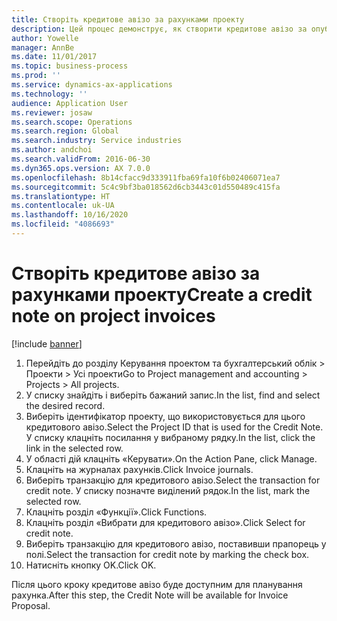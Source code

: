 ```yaml
---
title: Створіть кредитове авізо за рахунками проекту
description: Цей процес демонструє, як створити кредитове авізо за опублікованими рахунками проекту.
author: Yowelle
manager: AnnBe
ms.date: 11/01/2017
ms.topic: business-process
ms.prod: ''
ms.service: dynamics-ax-applications
ms.technology: ''
audience: Application User
ms.reviewer: josaw
ms.search.scope: Operations
ms.search.region: Global
ms.search.industry: Service industries
ms.author: andchoi
ms.search.validFrom: 2016-06-30
ms.dyn365.ops.version: AX 7.0.0
ms.openlocfilehash: 8b14cfacc9d333911fba69fa10f6b02406071ea7
ms.sourcegitcommit: 5c4c9bf3ba018562d6cb3443c01d550489c415fa
ms.translationtype: HT
ms.contentlocale: uk-UA
ms.lasthandoff: 10/16/2020
ms.locfileid: "4086693"
---
```

# <a name="create-a-credit-note-on-project-invoices"></a><span data-ttu-id="6d5d8-103">Створіть кредитове авізо за рахунками проекту</span><span class="sxs-lookup"><span data-stu-id="6d5d8-103">Create a credit note on project invoices</span></span>

[!include [banner](../../includes/banner.md)]

1. <span data-ttu-id="6d5d8-104">Перейдіть до розділу Керування проектом та бухгалтерський облік > Проекти > Усі проекти</span><span class="sxs-lookup"><span data-stu-id="6d5d8-104">Go to Project management and accounting > Projects > All projects.</span></span> 
2. <span data-ttu-id="6d5d8-105">У списку знайдіть і виберіть бажаний запис.</span><span class="sxs-lookup"><span data-stu-id="6d5d8-105">In the list, find and select the desired record.</span></span> 
3. <span data-ttu-id="6d5d8-106">Виберіть ідентифікатор проекту, що використовується для цього кредитового авізо.</span><span class="sxs-lookup"><span data-stu-id="6d5d8-106">Select the Project ID that is used for the Credit Note.</span></span> <span data-ttu-id="6d5d8-107">У списку клацніть посилання у вибраному рядку.</span><span class="sxs-lookup"><span data-stu-id="6d5d8-107">In the list, click the link in the selected row.</span></span> 
4. <span data-ttu-id="6d5d8-108">У області дій клацніть «Керувати».</span><span class="sxs-lookup"><span data-stu-id="6d5d8-108">On the Action Pane, click Manage.</span></span> 
5. <span data-ttu-id="6d5d8-109">Клацніть на журналах рахунків.</span><span class="sxs-lookup"><span data-stu-id="6d5d8-109">Click Invoice journals.</span></span> 
6. <span data-ttu-id="6d5d8-110">Виберіть транзакцію для кредитового авізо.</span><span class="sxs-lookup"><span data-stu-id="6d5d8-110">Select the transaction for credit note.</span></span> <span data-ttu-id="6d5d8-111">У списку позначте виділений рядок.</span><span class="sxs-lookup"><span data-stu-id="6d5d8-111">In the list, mark the selected row.</span></span> 
7. <span data-ttu-id="6d5d8-112">Клацніть розділ «Функції».</span><span class="sxs-lookup"><span data-stu-id="6d5d8-112">Click Functions.</span></span> 
8. <span data-ttu-id="6d5d8-113">Клацніть розділ «Вибрати для кредитового авізо».</span><span class="sxs-lookup"><span data-stu-id="6d5d8-113">Click Select for credit note.</span></span> 
9. <span data-ttu-id="6d5d8-114">Виберіть транзакцію для кредитового авізо, поставивши прапорець у полі.</span><span class="sxs-lookup"><span data-stu-id="6d5d8-114">Select the transaction for credit note by marking the check box.</span></span>
10. <span data-ttu-id="6d5d8-115">Натисніть кнопку OK.</span><span class="sxs-lookup"><span data-stu-id="6d5d8-115">Click OK.</span></span> 

<span data-ttu-id="6d5d8-116">Після цього кроку кредитове авізо буде доступним для планування рахунка.</span><span class="sxs-lookup"><span data-stu-id="6d5d8-116">After this step, the Credit Note will be available for Invoice Proposal.</span></span>
